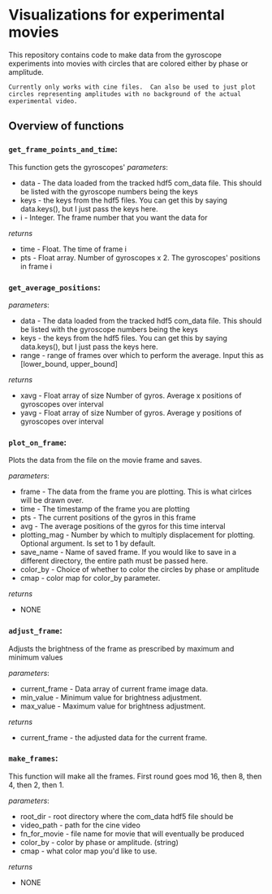 # Visualizations for experimental movies	

This repository contains code to make data from the gyroscope experiments into movies with circles that are colored either by phase or amplitude. 

    Currently only works with cine files.  Can also be used to just plot circles representing amplitudes with no background of the actual experimental video. 

## Overview of functions

### `get_frame_points_and_time`: 
This function gets the gyroscopes'
*parameters*:
* data - The data loaded from the tracked hdf5 com_data file.  This should be listed with the gyroscope numbers being the keys
* keys - the keys from the hdf5 files.  You can get this by saying data.keys(), but I just pass the keys here.
* i - Integer. The frame number that you want the data for

*returns*
* time - Float. The time of frame i
* pts - Float array.  Number of gyroscopes x 2. The gyroscopes' positions in frame i

### `get_average_positions`: 

*parameters*:
* data - The data loaded from the tracked hdf5 com_data file.  This should be listed with the gyroscope numbers being the keys
* keys - the keys from the hdf5 files.  You can get this by saying data.keys(), but I just pass the keys here.
* range - range of frames over which to perform the average. Input this as [lower_bound, upper_bound]

*returns*
* xavg - Float array of size Number of gyros.  Average x positions of gyroscopes over interval
* yavg - Float array of size Number of gyros.  Average y positions of gyroscopes over interval

### `plot_on_frame`:
Plots the data from the file on the movie frame and saves.

*parameters*:
* frame - The data from the frame you are plotting.  This is what cirlces will be drawn over.
* time - The timestamp of the frame you are plotting
* pts - The current positions of the gyros in this frame
* avg - The average positions of the gyros for this time interval
* plotting_mag - Number by which to multiply displacement for plotting. Optional argument.  Is set to 1 by default.
* save_name - Name of saved frame.  If you would like to save in a different directory, the entire path must be passed here.
* color_by - Choice of whether to color the circles by phase or amplitude
* cmap - color map for color_by parameter.

*returns*
* NONE

### `adjust_frame`:
Adjusts the brightness of the frame as prescribed by maximum and minimum values

*parameters*:
* current_frame - Data array of current frame image data.
* min_value - Minimum value for brightness adjustment.
* max_value - Maximum value for brightness adjustment.

*returns*
* current_frame - the adjusted data for the current frame.

### `make_frames`: 
This function will make all the frames.  First round goes mod 16, then 8, then 4, then 2, then 1.

*parameters*:
* root_dir - root directory where the com_data hdf5 file should be
* video_path - path for the cine video
* fn_for_movie - file name for movie that will eventually be produced
* color_by - color by phase or amplitude. (string)
* cmap - what color map you'd like to use.

*returns*
* NONE